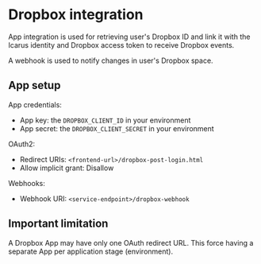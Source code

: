 # Dropbox integration

App integration is used for retrieving user's Dropbox ID and link it with
the Icarus identity and Dropbox access token to receive Dropbox events.

A webhook is used to notify changes in user's Dropbox space.

## App setup

App credentials:
* App key: the `DROPBOX_CLIENT_ID` in your environment
* App secret: the `DROPBOX_CLIENT_SECRET` in your environment

OAuth2:

* Redirect URIs: `<frontend-url>/dropbox-post-login.html`
* Allow implicit grant: Disallow

Webhooks:

* Webhook URI: `<service-endpoint>/dropbox-webhook`


## Important limitation

A Dropbox App may have only one OAuth redirect URL.
This force having a separate App per application stage (environment).
